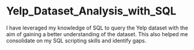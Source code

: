 # Yelp_Dataset_Analysis_with_SQL

I have leveraged my knowledge of SQL to query the Yelp dataset with the aim of gaining a better understanding of the dataset. This also helped me consolidate on my SQL scripting skills and identify gaps.
